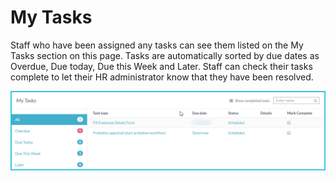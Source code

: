 My Tasks
==========

Staff who have been assigned any tasks can see them listed on the My Tasks section on this page. Tasks are automatically sorted by due dates as Overdue, Due today, Due this Week and Later. Staff can check their tasks complete to let their HR administrator know that they have been resolved. 

![image](../img/my-tasks.png)